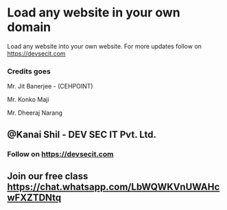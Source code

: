 # Load any website in your own domain 
Load any website into your own website. For more updates follow on https://devsecit.com 

### Credits goes 
Mr. Jit Banerjee - (CEHPOINT)

Mr. Konko Maji 

Mr. Dheeraj Narang 

## @Kanai Shil - DEV SEC IT Pvt. Ltd. 
### Follow on https://devsecit.com 

## Join our free class https://chat.whatsapp.com/LbWQWKVnUWAHcwFXZTDNtq 
